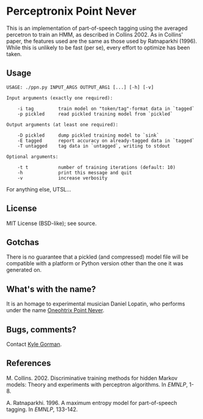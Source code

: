 Perceptronix Point Never
========================

This is an implementation of part-of-speech tagging using the averaged 
percetron to train an HMM, as described in Collins 2002. As in Collins'
paper, the features used are the same as those used by Ratnaparkhi (1996). 
While this is unlikely to be fast (per se), every effort to optimize has 
been taken.

Usage
-----

    USAGE: ./ppn.py INPUT_ARGS OUTPUT_ARG1 [...] [-h] [-v]

    Input arguments (exactly one required):

        -i tag         train model on "token/tag"-format data in `tagged`
        -p pickled     read pickled training model from `pickled`

    Output arguments (at least one required):

        -D pickled     dump pickled training model to `sink`
        -E tagged      report accuracy on already-tagged data in `tagged`
        -T untagged    tag data in `untagged`, writing to stdout
    
    Optional arguments:

        -t t           number of training iterations (default: 10)
        -h             print this message and quit
        -v             increase verbosity

For anything else, UTSL...

License
-------

MIT License (BSD-like); see source.

Gotchas
-------

There is no guarantee that a pickled (and compressed) model file will be
compatible with a platform or Python version other than the one it was 
generated on.

What's with the name?
---------------------

It is an homage to experimental musician Daniel Lopatin, who performs under the name [Oneohtrix Point Never](pointnever.com).

Bugs, comments?
---------------

Contact [Kyle Gorman](mailto:gormanky@ohsu.edu).

References
----------

M. Collins. 2002. Discriminative training methods for hidden Markov models: Theory and experiments with perceptron algorithms. In _EMNLP_, 1-8.

A. Ratnaparkhi. 1996. A maximum entropy model for part-of-speech tagging. In _EMNLP_, 133-142.
